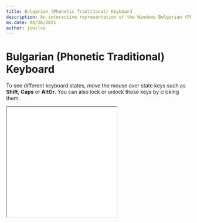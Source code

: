 ```yaml
---
title: Bulgarian (Phonetic Traditional) Keyboard
description: An interactive representation of the Windows Bulgarian (Phonetic Traditional) keyboard. To see different keyboard states, click or move the mouse over the state keys.
ms.date: 04/26/2021
author: jowilco
---
```


# Bulgarian (Phonetic Traditional) Keyboard

To see different keyboard states, move the mouse over state keys such as **Shift**, **Caps** or **AltGr**. You can also lock or unlock those keys by clicking them.

<iframe src="kbdbgph1.html" height="300"></iframe>
